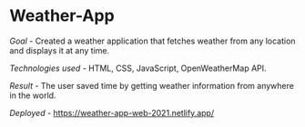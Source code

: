 # Weather-App

*Goal* - Created a weather application that fetches weather from any location and displays it at any time.

*Technologies used* - HTML, CSS, JavaScript, OpenWeatherMap API.

*Result* - The user saved time by getting weather information from anywhere in the world.

*Deployed* - https://weather-app-web-2021.netlify.app/
